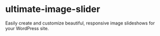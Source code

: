 # ultimate-image-slider
Easily create and customize beautiful, responsive image slideshows for your WordPress site.
